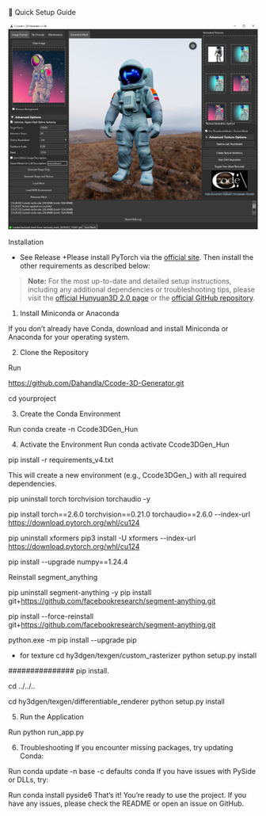 🚀 Quick Setup Guide


![image](https://github.com/Dahandla/Ccode-3D-Generator/blob/23849830b42db8ea3b9d9f046362c199dab8ddc9/resources/Ccode3DGenHalfScreen.png)


 Installation
- See Release
+Please install PyTorch via the [official site](https://pytorch.org/). Then install the other requirements as described below:

> **Note:** For the most up-to-date and detailed setup instructions, including any additional dependencies or troubleshooting tips, please visit the [official Hunyuan3D 2.0 page](https://3d.hunyuan.tencent.com) or the [official GitHub repository](https://github.com/Tencent/Hunyuan3D-2).
>
1. Install Miniconda or Anaconda

If you don’t already have Conda, download and install Miniconda or Anaconda for your operating system.

2. Clone the Repository


Run

https://github.com/Dahandla/Ccode-3D-Generator.git

cd yourproject

3. Create the Conda Environment

Run
conda create -n Ccode3DGen_Hun


4. Activate the Environment
Run
conda activate Ccode3DGen_Hun


pip install -r requirements_v4.txt


This will create a new environment (e.g., Ccode3DGen_) with all required dependencies.

pip uninstall torch torchvision torchaudio -y

pip install torch==2.6.0 torchvision==0.21.0 torchaudio==2.6.0 --index-url https://download.pytorch.org/whl/cu124

pip uninstall xformers
pip3 install -U xformers --index-url https://download.pytorch.org/whl/cu124

pip install --upgrade numpy==1.24.4

Reinstall segment_anything

pip uninstall segment-anything -y
pip install git+https://github.com/facebookresearch/segment-anything.git



pip install --force-reinstall git+https://github.com/facebookresearch/segment-anything.git


python.exe -m pip install --upgrade pip

- for texture
cd hy3dgen/texgen/custom_rasterizer
python setup.py install

###############
pip install.

cd ../../..

cd hy3dgen/texgen/differentiable_renderer
python setup.py install


5. Run the Application

Run
python run_app.py


6. Troubleshooting
If you encounter missing packages, try updating Conda:


Run
  conda update -n base -c defaults conda
If you have issues with PySide or DLLs, try:


Run
  conda install pyside6
That’s it! You’re ready to use the project.
If you have any issues, please check the README or open an issue on GitHub.
